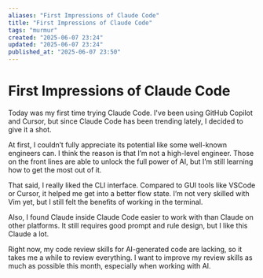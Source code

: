```yaml
---
aliases: "First Impressions of Claude Code"
title: "First Impressions of Claude Code"
tags: "murmur"
created: "2025-06-07 23:24"
updated: "2025-06-07 23:24"
published_at: "2025-06-07 23:50"
---
```


# First Impressions of Claude Code

Today was my first time trying Claude Code. I've been using GitHub Copilot and Cursor, but since Claude Code has been trending lately, I decided to give it a shot.

At first, I couldn’t fully appreciate its potential like some well-known engineers can. I think the reason is that I’m not a high-level engineer. Those on the front lines are able to unlock the full power of AI, but I’m still learning how to get the most out of it.

That said, I really liked the CLI interface. Compared to GUI tools like VSCode or Cursor, it helped me get into a better flow state. I’m not very skilled with Vim yet, but I still felt the benefits of working in the terminal.

Also, I found Claude inside Claude Code easier to work with than Claude on other platforms. It still requires good prompt and rule design, but I like this Claude a lot.

Right now, my code review skills for AI-generated code are lacking, so it takes me a while to review everything. I want to improve my review skills as much as possible this month, especially when working with AI.